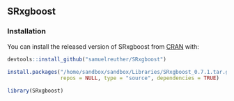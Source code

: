 
<!-- README.md is generated from README.Rmd. Please edit that file -->

## SRxgboost

<!-- badges: start -->

<!-- badges: end -->

<!-- The goal of SRxgboost is to ... -->

### Installation

You can install the released version of SRxgboost from
[CRAN](https://CRAN.R-project.org) with:

``` r
devtools::install_github("samuelreuther/SRxgboost")

install.packages("/home/sandbox/sandbox/Libraries/SRxgboost_0.7.1.tar.gz",
                 repos = NULL, type = "source", dependencies = TRUE)

library(SRxgboost)
```

